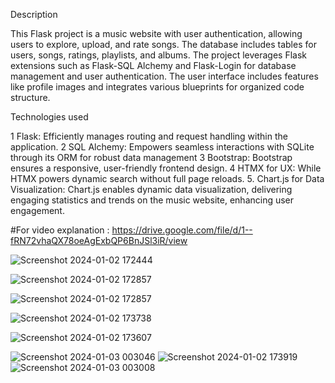 Description

This Flask project is a music website with user authentication, allowing users to explore, upload, and rate songs. 
The database includes tables for users, songs, ratings, playlists, and albums. The project leverages Flask 
extensions such as Flask-SQL Alchemy and Flask-Login for database management and user authentication. The 
user interface includes features like profile images and integrates various blueprints for organized code 
structure.

Technologies used

1 Flask: Efficiently manages routing and request handling within the application.
2 SQL Alchemy: Empowers seamless interactions with SQLite through its ORM for robust data management 
3 Bootstrap: Bootstrap ensures a responsive, user-friendly frontend design.
4 HTMX for UX: While HTMX powers dynamic search without full page reloads.
5. Chart.js for Data Visualization: Chart.js enables dynamic data visualization, delivering engaging statistics 
and trends on the music website, enhancing user engagement.

#For video explanation : https://drive.google.com/file/d/1--fRN72vhaQX78oeAgExbQP6BnJSl3iR/view

![Screenshot 2024-01-02 172444](https://github.com/Ponraj-dev/Music_application/assets/110389942/44edce9d-1ffd-4107-891a-7289753707b1)

![Screenshot 2024-01-02 172857](https://github.com/Ponraj-dev/Music_application/assets/110389942/62a91879-d842-45c4-8d6d-33c9d896442e)

![Screenshot 2024-01-02 172857](https://github.com/Ponraj-dev/Music_application/assets/110389942/d52a01fa-ed87-4712-8b57-b0aee3804e0b)

![Screenshot 2024-01-02 173738](https://github.com/Ponraj-dev/Music_application/assets/110389942/e172802c-bc14-4e9c-b7e0-d745393a9557)

![Screenshot 2024-01-02 173607](https://github.com/Ponraj-dev/Music_application/assets/110389942/6411d804-4bd4-4cf3-ad2d-3c62448054d1)

![Screenshot 2024-01-03 003046](https://github.com/Ponraj-dev/Music_application/assets/110389942/84c73292-0b27-4cc8-9865-466751b45141) ![Screenshot 2024-01-02 173919](https://github.com/Ponraj-dev/Music_application/assets/110389942/fb94bfcc-3a53-403a-994f-2cec7d5a9d23) ![Screenshot 2024-01-03 003008](https://github.com/Ponraj-dev/Music_application/assets/110389942/c112cfe7-05f4-46d0-b481-d81558b1f6e6)

